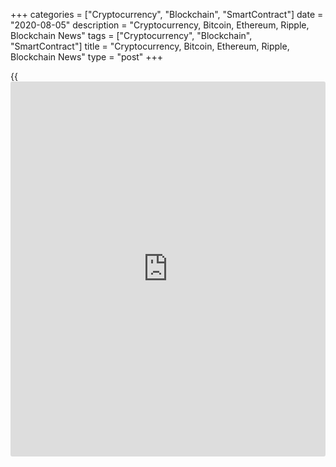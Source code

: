 +++
categories = ["Cryptocurrency", "Blockchain", "SmartContract"]
date = "2020-08-05"
description = "Cryptocurrency, Bitcoin, Ethereum, Ripple, Blockchain News"
tags = ["Cryptocurrency", "Blockchain", "SmartContract"]
title = "Cryptocurrency, Bitcoin, Ethereum, Ripple, Blockchain News"
type = "post"
+++

{{<iframe id="large-banner" src="https://www.bounty.group/#slide=5.0" width="100%" height="600" scrolling="no" style="border: 0px solid rgb(216, 221, 230); border-radius: 3px;">}}



[ ![logo][1] ][2]

![logo][3]

  * [▮ Home][4]
  * [ ▮ Business][5]
    * [ Latest Headlines][6]
    * [Top Stories][7]
    * [Breaking News][8]
    * [Earnings][9]
    * [Biotech][10]
    * [Investors][11]
    * [Stock Alerts][12]
    * [IPOs][13]
    * [M&A][14]
    * [Canadian][15]
    * [UK][16]
    * [Key Wallstreet Events][17]
    * [▮ Industry News][18]
      * [ Technology][19]
      * [ Software][20]
      * [ Banking][21]
      * [ Automotive][22]
      * [ Energy][23]
      * [More][24]
    * ▮ Corp. Calendars
      * [Dividends][25]
      * [Stock Splits][26]
      * [ Buybacks][27]
      * [ Conference Calls][28]
    * ▮ Earnings Calendars
      * [Earnings Calendar][29]
      * [ Pos Pre-announcements][30]
      * [ Profit Warnings][31]
      * [ Positive Surprise][32]
      * [ Negative Surprise][33]
      * [ Latest Earnings][34]
    * ▮ FDA Calendars
      * [Drug Approvals][35]
      * [ Device Approvals][36]
      * [ Clinical Trial Calendar][37]
    * ▮ Ratings Changes 
      * [Upgrades][38]
      * [Downgrades][39]
      * [ Cov Initiations][40]
      * [ Cov. Reiterated][41]
  * [ ▮ Economy][42]
    * [ US][43]
    * [ Europe][44]
    * [ Asia][45]
    * [ Global][46]
    * [ Economic Calendar][47]
    * [ Economic Scorecard][48]
    * [ Fed Members][49]
  * [ ▮Crypto ][50]
    * [ Cryptocurrency][51]
    * [ Blockchain][52]
  * [ ▮ Markets][53]
    * [ Morning Mkt Analysis][54]
    * [US Commentary][55]
    * [ European Commentary][56]
    * [ Asian Commentary][57]
    * [ Canadian Commentary][58]
    * [ Indian Commentary][59]
    * [Commodities][60]
    * [Bonds][61]
    * [Currencies][62]
  * [ ▮ Politics][63]
    * [ US][64]
    * [ World][65]
    * [White House][66]
    * [Elections][67]
    * [Congress][68]
    * [General News][69]
  * [ ▮ Forex][70]
    * [ FX Top Stories][71]
    * [ Currency Analysis][62]
    * [ Currency Alerts][72]
    * [ Economic Calendar][47]
    * [ Economic Scorecard][48]
  * [ ▮ Health NEW][73]
    * [ Coronavirus][74]
    * [ COVID-19 Calendar NEW][75]
    * [ Diet & Fitness][76]
    * [Cannabis][77]
    * [Kids Health][78]
    * [Men's Health][79]
    * [Women's Health][80]
    * [Cancer News][81]
    * [Drug Development][82]
    * [Mental Health][83]
  * [ ▮ Entertainment][84]
    * [ Top Stories][85]
    * [Slide Shows][86]
    * [ Game of Thrones][87]
    * ▮ Music [news](https://www.letsplayfx.com/blog/forex-news-website/)
      * [Pop][88]
      * [Rock][89]
      * [ Classic Rock][90]
      * [Rap/Hip-Hop][91]
      * [Country][92]
      * [ Alternative][93]
      * [Oldies][94]
      * [All Genre][95]
  * [▮ Content Licensing][96]
    * [Newswires & Feeds][97]
    * [Content Syndication][98]
    * [Digital Signage Services][99]
    * [Radio News Services][100]
  * [ ▮ Premium][101]
    * [Intelligent Investor][102]
    * [Emerging Biostocks][103]
    * [Under The Radar][104]
    * [Short-Term Investor][105]
    * [Login][106]
  * ▮ More
    * [Free Content][107]
    * [RSS Feeds][108]
    * [Press Releases][109]
    * [Search][110]
    * [Contact Us][111]

[][2]

  * [Home][4]
  * [ Business][5]
    * [ Latest Headlines][6]
    * [Top Stories][7]
    * [Breaking News][8]
    * [Earnings][9]
    * [Biotech][10]
    * [Investors][11]
    * [Stock Alerts][12]
    * [IPOs][13]
    * [M&A][14]
    * [Canadian][15]
    * [UK][16]
    * [Key Wallstreet Events][17]
    * [Industry News][18]
      * [ Technology][19]
      * [ Software][20]
      * [ Banking][21]
      * [ Automotive][22]
      * [ Energy][23]
      * [More][24]
    * Corp. Calendars
      * [Dividends][25]
      * [Stock Splits][26]
      * [ Buybacks][27]
      * [ Conference Calls][28]
    * Earnings Calendars
      * [Earnings Calendar][29]
      * [ Pos Pre-announcements][30]
      * [ Profit Warnings][31]
      * [ Positive Surprise][32]
      * [ Negative Surprise][33]
      * [ Latest Earnings][34]
    * FDA Calendars
      * [Drug Approvals][35]
      * [ Device Approvals][36]
      * [ Clinical Trial Calendar][37]
    * Ratings Changes 
      * [Upgrades][38]
      * [Downgrades][39]
      * [ Cov Initiations][40]
      * [ Cov. Reiterated][41]
  * [ Economy][42]
    * [ US][43]
    * [ Europe][44]
    * [ Asia][45]
    * [ Global][46]
    * [ Economic Calendar][47]
    * [ Economic Scorecard][48]
    * [ Fed Members][49]
  * [ Crypto ][50]
    * [ Cryptocurrency][51]
    * [ Blockchain][52]
  * [ Markets][53]
    * [ Morning Mkt Analysis][54]
    * [US Commentary][55]
    * [ European Commentary][56]
    * [ Asian Commentary][57]
    * [ Canadian Commentary][58]
    * [ Indian Commentary][59]
    * [Commodities][60]
    * [Bonds][61]
    * [Currencies][62]
  * [ Politics][63]
    * [ US][64]
    * [ World][65]
    * [White House][66]
    * [Elections][67]
    * [Congress][68]
    * [General News][69]
  * [ Forex][70]
    * [ FX Top Stories][71]
    * [ Currency Analysis][62]
    * [ Currency Alerts][72]
    * [ Economic Calendar][47]
    * [ Economic Scorecard][48]
  * [ Health NEW][73]
    * [ Coronavirus][74]
    * [ COVID-19 Calendar NEW][75]
    * [ Diet & Fitness][76]
    * [Cannabis][77]
    * [Kids Health][78]
    * [Men's Health][79]
    * [Women's Health][80]
    * [Cancer News][81]
    * [Drug Development][82]
    * [Mental Health][83]
  * [ Entertainment][84]
    * [ Top Stories][85]
    * [Slide Shows][86]
    * [ Game of Thrones][87]
    * Music [news](https://www.letsplayfx.com/blog/forex-news-website/)
      * [Pop][88]
      * [Rock][89]
      * [ Classic Rock][90]
      * [Rap/Hip-Hop][91]
      * [Country][92]
      * [ Alternative][93]
      * [Oldies][94]
      * [All Genre][95]
  * [Content Licensing][96]
    * [Newswires & Feeds][97]
    * [Content Syndication][98]
    * [Digital Signage Services][99]
    * [Radio News Services][100]
  * [ Premium][101]
    * [Intelligent Investor][102]
    * [Emerging Biostocks][103]
    * [Under The Radar][104]
    * [Short-Term Investor][105]
    * [Login][106]
  * More
    * [Free Content][107]
    * [RSS Feeds][108]
    * [Press Releases][109]
    * [Search][110]
    * [Contact Us][111]

# Cryptocurrency News

[![Share][112]][113]

[Tweet][114]

BitcoinLitecoinEthereum Ripple

Price (USD)

1h12h1d 1w1m3m 1y

![Chart_COINBASE_SPOT_BTC_USD_2_13.jpg][115]

*Time In UTC / GMT

[Cryptocurrency][116]

![travala agoda 080420][117]

## [Agoda.com Teams Up With Travala.com To Add Crypto Payment Option
][118]

  
  
Online travel agency Agoda.com, a subsidiary of Booking Holdings, has
teamed up with U.K.-based crypto-friendly travel booking platform
Travala.com for providing seamless payments in cryptocurriencies such as
Bitcoin for customers in addition to traditional payment methods. Rivals
in the field, Expedia and Bookings.com have already signed similar deals
with Travala.com since late November 2019.

##  [Crypto Hardware Wallet Maker Ledger Warns Customers Of Data Breach
][119]

##  [Cellebrite Launches CipherTrace-powered Crypto Tracer Solution
][120]

##  [World Stablecoin Association Launched For Cryptocurrency Community
][121]

##  [OCC Says Federally Chartered Banks And Thrifts To Provide Crypto-
custody Services ][122]

##  [French Central Bank To Pilot Central Bank Digital Currency ][123]

##  [MasterCard Expands Accelerate Cryptocurrency Card Program For
Issuers ][124]

##  [Texas Man Charged For Using COVID Relief Fund To Buy Cryptos ][125]

##  [U.S. Army Seeks Cloud-based Cryptocurrency Investigative
Application ][126]

##  [BitTorrent Adds Binance's Stablecoin BUSD As Payment Option ][127]

[Read More][116]  

[Blockchain][128]

![unibright2 [blockchain](https://www.letsplayfx.com/blog/trade-forex-with-bitcoin/) 080520][129]

## [Coca Cola Bottlers To Use Blockchain To Streamline Supply-chain
Network ][130]

  
  
Coke One North America or CONA, has teamed up with [blockchain](https://www.letsplayfx.com/blog/trade-forex-with-bitcoin/) app
builder Provide Technologies and [blockchain](https://www.letsplayfx.com/blog/trade-forex-with-bitcoin/) solutions developer
Unibright to establish a [blockchain](https://www.letsplayfx.com/blog/trade-forex-with-bitcoin/)-powered Coca-Cola Bottling Harbor,
which will use the Baseline Protocol to streamline Coca-Cola's bottling
supply-chain network as well as boost transparency and efficiency.

##  [UAE Implements Country-wide, Blockchain-based Ecosystem For Data
Sharing ][131]

##  [UK's Copper Integrates Signature Bank's Digital Payments Platform
Signet ][132]

##  [Sri Lanka's SAGT Container Terminal Joins Blockchain-Platform
TradeLens ][133]

##  [J.M. Smucker To Use Blockchain For Traceability Of 1850 Coffee
Brand ][134]

##  [Volvo Invests In Blockchain Firm Circulor To Help Trace Cobalt Used
In Batteries ][135]

[Read More][128]  

Cryptocurrency Tutorial

## [Bitcoin Is Back With A Bang][136]

![Slideshow1 Bitcoin 062016 sm][137] Bitcoin, once dismissed as
something reserved for geeks and the cryptography enthusiasts, is back
in the limelight, as the price of the cryptocurrency appreciated in
recent weeks.

Price Updates

BTC/USD| 11666.11  
---|---  
LTC/USD| 59.14  
ETH/USD| 399.24  
XRP/USD| 0.30472  
  
Updated at 8/5/2020 8:00:09 PM UTC

Follow RTT

[![Facebook][138]][139]

[![Twitter][140]][141]

[![Instagram][142]][143]

[![RSS][144]][108]

  * Editor's Pick 
  * Most Read 
  * Most Emailed

###  [ Ex-Google Engineer Gets 18 Months In Prison For Stealing Trade
Secrets ][145]

###  [ JetBlue Strengthens Face Covering Policy; Extends Fee Waivers
][146]

###  [ Home Depot To Open 3 New Distribution Centers In Georgia; To Add
Jobs ][147]

###  [ BMW Stock Dips On Q1 Loss, FY2O Profit Warning ][148]

###  [ Virgin Atlantic Files For Bankruptcy Protection ][149]

###  [ Humana Q2 Profit Tops Estimates; Maintains FY20 Adj. Earnings
Guidance ][150]

###  [ H-E-B Recalls Blue Cheese Salmon Burgers For Undeclared Wheat
][151]

###  [ SEC Probes Over Kodak Loan Disclosure And Stock Movement : WSJ
][152]

###  [ Optimism About Retail Spending Being Tested Daily: NRF ][153]

###  [ Ford Names Jim Farley New President & CEO ][154]

###  [ Alphabet Issues $5.75 Bln Of Bonds For Environmental, Social
Initiatives ][155]

###  [ Mallinckrodt Hints At Filing For Bankruptcy Protection ][156]

###  [ PRPO Up 400% As It Readies For Rollout Of COVID-19 Test, LXRX
Realigns Business, VRTX Boosts Outlook ][157]

###  [ Rightmove Names Alison Dolan CFO, Effective Sept. 7 - Quick Facts
][158]

###  [ Pre-market Movers In Healthcare Sector: ACHV, ECOR, ADMA, DBVT,
PRPO... ][159]

###  [ Dr. Elizabeth Nabel Resigns From Moderna's Board To Avoid
Conflict Of Interest ][160]

###  [ Stock Alert: Emergent BioSolutions Climbs 12% On Quarterly
Results, Outook ][161]

###  [ AbbVie, Amgen, Takeda Pharma Enroll First Patients In I-SPY COVID
Trial ][162]

###  [ ALRN To Report Data In Q4, IMUC Hits New High, VYGR Pulls Out Of
ABBV Deal, VNDA To Face FDA In Dec. ][163]

###  [ Mallinckrodt Hints At Filing For Bankruptcy Protection ][156]

###  [ Pre-market Movers In Healthcare Sector: IMUX, TRVN, VAR, VTGN…
][164]

###  [ Merck Q2 Results Top Estimates; Boosts FY20 Outlook ][165]

###  [ Stock Alert: Applied DNA Sciences Jumps 30% After Getting EUA For
Covid-19 Testing Kit ][166]

###  [ Lilly Initiates Phase 3 COVID-19 Trial Of LY-CoV555 At Long-Term
Care Facilities ][167]

###  [ Senior Plc Posts Loss In H1 - Quick Facts ][168]

###  [ Novartis : EU Approves Cosentyx To Treat Pediatric Psoriasis
][169]

###  [ Royal Philips Says It Did Not Hike Prices Of Products ][170]

###  [ Sanofi, GSK: COVID-19 Vaccine Candidate Selected By U.S.
Government's Operation Warp Speed ][171]

###  [ VF Corp. Sees Q2 Revenue Down Less Than 25% - Quick Facts ][172]

###  [ Fiat Chrysler Automobiles Posts Loss From Cont. Ops. In Q2; Net
Revenues Down 56% ][173]

###  [ PNM Resources Affirms Ongoing Earnings Guidance - Quick Facts
][174]

###  [ Snap-On Inc. Q2 adjusted earnings Beat Estimates][175]

###  [ Cat Financial Q2 Profit Down 25% - Quick Facts ][176]

###  [ Amadeus Slips To Loss In H1 Hurt By Covid- 19 Travel Shutdown
][177]

###  [ ASE Technology Q2 Profit Climbs On Revenue Strength - Quick Facts
][178]

###  [ BT Group Q1 Pre-tax Profit Down 13% ][179]

Copyright (C) 2020 RTTNews. All rights reserved. By using this site, you
agree to the  [Terms of Service][180]. [About Us][181]   |   [Contact
Us][182]   |   [Privacy][183]   |   [Sitemap][184]

   1. cdn.rtt[news](https://www.letsplayfx.com/blog/forex-news-website/).com/images/v2/rtt[news](https://www.letsplayfx.com/blog/forex-news-website/)-logo.gif
   2. www.rtt[news](https://www.letsplayfx.com/blog/forex-news-website/).com
   3. cdn.rtt[news](https://www.letsplayfx.com/blog/forex-news-website/).com/images/v3/Search-button.png
   4. www.rtt[news](https://www.letsplayfx.com/blog/forex-news-website/).com/Default.aspx
   5. www.rtt[news](https://www.letsplayfx.com/blog/forex-news-website/).com/Content/Business.aspx
   6. www.rtt[news](https://www.letsplayfx.com/blog/forex-news-website/).com/Content/RTTHeadlines.aspx
   7. www.rtt[news](https://www.letsplayfx.com/blog/forex-news-website/).com/list/top-story.aspx
   8. www.rtt[news](https://www.letsplayfx.com/blog/forex-news-website/).com/list/breaking-[news](https://www.letsplayfx.com/blog/forex-news-website/).aspx
   9. www.rtt[news](https://www.letsplayfx.com/blog/forex-news-website/).com/list/earnings.aspx
   10. www.rtt[news](https://www.letsplayfx.com/blog/forex-news-website/).com/Content/Biotechnology.aspx
   11. www.rtt[news](https://www.letsplayfx.com/blog/forex-news-website/).com/Content/Investors.aspx
   12. www.rtt[news](https://www.letsplayfx.com/blog/forex-news-website/).com/list/stock-alerts.aspx?utm_source=rtt[news](https://www.letsplayfx.com/blog/forex-news-website/)&utm_campaign=stockalertmenu
   13. www.rtt[news](https://www.letsplayfx.com/blog/forex-news-website/).com/list/ipos.aspx
   14. www.rtt[news](https://www.letsplayfx.com/blog/forex-news-website/).com/list/mergers.aspx
   15. www.rtt[news](https://www.letsplayfx.com/blog/forex-news-website/).com/list/canadian-[news](https://www.letsplayfx.com/blog/forex-news-website/).aspx
   16. www.rtt[news](https://www.letsplayfx.com/blog/forex-news-website/).com/list/uk-top-story.aspx
   17. www.rtt[news](https://www.letsplayfx.com/blog/forex-news-website/).com/list/ws-events.aspx
   18. www.rtt[news](https://www.letsplayfx.com/blog/forex-news-website/).com/Content/Industries.aspx
   19. www.rtt[news](https://www.letsplayfx.com/blog/forex-news-website/).com/content/industry[news](https://www.letsplayfx.com/blog/forex-news-website/).aspx?industry=technology
   20. www.rtt[news](https://www.letsplayfx.com/blog/forex-news-website/).com/content/industry[news](https://www.letsplayfx.com/blog/forex-news-website/).aspx?industry=Software
   21. www.rtt[news](https://www.letsplayfx.com/blog/forex-news-website/).com/content/industry[news](https://www.letsplayfx.com/blog/forex-news-website/).aspx?industry=Banking
   22. www.rtt[news](https://www.letsplayfx.com/blog/forex-news-website/).com/content/industry[news](https://www.letsplayfx.com/blog/forex-news-website/).aspx?industry=Automotive
   23. www.rtt[news](https://www.letsplayfx.com/blog/forex-news-website/).com/content/industry[news](https://www.letsplayfx.com/blog/forex-news-website/).aspx?industry=Energy
   24. www.rtt[news](https://www.letsplayfx.com/blog/forex-news-website/).com/content/industries.aspx
   25. www.rtt[news](https://www.letsplayfx.com/blog/forex-news-website/).com/Calendar/Dividend.aspx
   26. www.rtt[news](https://www.letsplayfx.com/blog/forex-news-website/).com/CorpInfo/StockSplits.aspx
   27. www.rtt[news](https://www.letsplayfx.com/blog/forex-news-website/).com/CorpInfo/StockBuybacks.aspx
   28. www.rtt[news](https://www.letsplayfx.com/blog/forex-news-website/).com/CorpInfo/ConferenceCalls.aspx
   29. www.rtt[news](https://www.letsplayfx.com/blog/forex-news-website/).com/Calendar/Earnings.aspx
   30. www.rtt[news](https://www.letsplayfx.com/blog/forex-news-website/).com/Calendar/PositiveEarningsAnnouncement.aspx
   31. www.rtt[news](https://www.letsplayfx.com/blog/forex-news-website/).com/Calendar/ProfitWarnings.aspx
   32. www.rtt[news](https://www.letsplayfx.com/blog/forex-news-website/).com/Earnings/PositiveSurprises.aspx
   33. www.rtt[news](https://www.letsplayfx.com/blog/forex-news-website/).com/Earnings/NegativeSurprises.aspx
   34. www.rtt[news](https://www.letsplayfx.com/blog/forex-news-website/).com/Earnings/LatestEarnings.aspx
   35. www.rtt[news](https://www.letsplayfx.com/blog/forex-news-website/).com/CorpInfo/FDACalendar.aspx
   36. www.rtt[news](https://www.letsplayfx.com/blog/forex-news-website/).com/CorpInfo/FDADeviceApprovals.aspx
   37. www.rtt[news](https://www.letsplayfx.com/blog/forex-news-website/).com/CorpInfo/ClinicalTrialCalendar.aspx
   38. www.rtt[news](https://www.letsplayfx.com/blog/forex-news-website/).com/CorpInfo/Upgrades.aspx
   39. www.rtt[news](https://www.letsplayfx.com/blog/forex-news-website/).com/CorpInfo/Downgrades.aspx
   40. www.rtt[news](https://www.letsplayfx.com/blog/forex-news-website/).com/CorpInfo/CoverageInitiate.aspx
   41. www.rtt[news](https://www.letsplayfx.com/blog/forex-news-website/).com/CorpInfo/CoverageReiterate.aspx
   42. www.rtt[news](https://www.letsplayfx.com/blog/forex-news-website/).com/Content/EconomicNews.aspx
   43. www.rtt[news](https://www.letsplayfx.com/blog/forex-news-website/).com/list/us-economic-[news](https://www.letsplayfx.com/blog/forex-news-website/).aspx
   44. www.rtt[news](https://www.letsplayfx.com/blog/forex-news-website/).com/list/european-economic-[news](https://www.letsplayfx.com/blog/forex-news-website/).aspx
   45. www.rtt[news](https://www.letsplayfx.com/blog/forex-news-website/).com/list/asian-economic-[news](https://www.letsplayfx.com/blog/forex-news-website/).aspx
   46. www.rtt[news](https://www.letsplayfx.com/blog/forex-news-website/).com/list/global-economic-[news](https://www.letsplayfx.com/blog/forex-news-website/).aspx
   47. www.rtt[news](https://www.letsplayfx.com/blog/forex-news-website/).com/CorpInfo/EconomicCalendar.aspx
   48. www.rtt[news](https://www.letsplayfx.com/blog/forex-news-website/).com/economic-scorecard/world-rank/GDP/highest-performance.aspx
   49. www.rtt[news](https://www.letsplayfx.com/blog/forex-news-website/).com/CorpInfo/FedMembers.aspx
   50. www.rtt[news](https://www.letsplayfx.com/blog/forex-news-website/).com/Content/Cryptocurrency.aspx?utm_source=rtt[news](https://www.letsplayfx.com/blog/forex-news-website/)&utm_campaign=crypmenu
   51. www.rtt[news](https://www.letsplayfx.com/blog/forex-news-website/).com/list/cryptocurrency.aspx?utm_source=rtt[news](https://www.letsplayfx.com/blog/forex-news-website/)&utm_campaign=crypmenu
   52. www.rtt[news](https://www.letsplayfx.com/blog/forex-news-website/).com/list/[blockchain](https://www.letsplayfx.com/blog/trade-forex-with-bitcoin/).aspx?utm_source=rtt[news](https://www.letsplayfx.com/blog/forex-news-website/)&utm_campaign=crypmenu
   53. www.rtt[news](https://www.letsplayfx.com/blog/forex-news-website/).com/Content/Markets.aspx
   54. www.rtt[news](https://www.letsplayfx.com/blog/forex-news-website/).com/Content/MarketAnalysis.aspx
   55. www.rtt[news](https://www.letsplayfx.com/blog/forex-news-website/).com/list/us-commentary.aspx
   56. www.rtt[news](https://www.letsplayfx.com/blog/forex-news-website/).com/list/european-commentary.aspx
   57. www.rtt[news](https://www.letsplayfx.com/blog/forex-news-website/).com/list/asian-commentary.aspx
   58. www.rtt[news](https://www.letsplayfx.com/blog/forex-news-website/).com/list/canadian-commentary.aspx
   59. www.rtt[news](https://www.letsplayfx.com/blog/forex-news-website/).com/list/indian-commentary.aspx
   60. www.rtt[news](https://www.letsplayfx.com/blog/forex-news-website/).com/list/commodities.aspx
   61. www.rtt[news](https://www.letsplayfx.com/blog/forex-news-website/).com/list/us-treasury-markets.aspx
   62. www.rtt[news](https://www.letsplayfx.com/blog/forex-news-website/).com/list/forex-commentary.aspx
   63. www.rtt[news](https://www.letsplayfx.com/blog/forex-news-website/).com/Content/Political.aspx
   64. www.rtt[news](https://www.letsplayfx.com/blog/forex-news-website/).com/list/us-political-[news](https://www.letsplayfx.com/blog/forex-news-website/).aspx
   65. www.rtt[news](https://www.letsplayfx.com/blog/forex-news-website/).com/list/political-[news](https://www.letsplayfx.com/blog/forex-news-website/).aspx
   66. www.rtt[news](https://www.letsplayfx.com/blog/forex-news-website/).com/list/white-house.aspx
   67. www.rtt[news](https://www.letsplayfx.com/blog/forex-news-website/).com/list/us-election.aspx
   68. www.rtt[news](https://www.letsplayfx.com/blog/forex-news-website/).com/list/us-congress.aspx
   69. www.rtt[news](https://www.letsplayfx.com/blog/forex-news-website/).com/list/general-[news](https://www.letsplayfx.com/blog/forex-news-website/).aspx
   70. www.rtt[news](https://www.letsplayfx.com/blog/forex-news-website/).com/Content/Forex.aspx
   71. www.rtt[news](https://www.letsplayfx.com/blog/forex-news-website/).com/list/forex-top-story.aspx
   72. www.rtt[news](https://www.letsplayfx.com/blog/forex-news-website/).com/list/currency-markets.aspx
   73. www.rtt[news](https://www.letsplayfx.com/blog/forex-news-website/).com/Content/Health.aspx
   74. www.rtt[news](https://www.letsplayfx.com/blog/forex-news-website/).com/list/coronavirus.aspx
   75. www.rtt[news](https://www.letsplayfx.com/blog/forex-news-website/).com/corpinfo/covid-19-drugs-in-development.aspx
   76. www.rtt[news](https://www.letsplayfx.com/blog/forex-news-website/).com/list/diet-nutrition-fitness.aspx
   77. www.rtt[news](https://www.letsplayfx.com/blog/forex-news-website/).com/list/cannabis.aspx
   78. www.rtt[news](https://www.letsplayfx.com/blog/forex-news-website/).com/list/kids-health.aspx
   79. www.rtt[news](https://www.letsplayfx.com/blog/forex-news-website/).com/list/mens-health.aspx
   80. www.rtt[news](https://www.letsplayfx.com/blog/forex-news-website/).com/list/womens-health.aspx
   81. www.rtt[news](https://www.letsplayfx.com/blog/forex-news-website/).com/list/cancer.aspx
   82. www.rtt[news](https://www.letsplayfx.com/blog/forex-news-website/).com/list/drug-development.aspx
   83. www.rtt[news](https://www.letsplayfx.com/blog/forex-news-website/).com/list/mental-health.aspx
   84. www.rtt[news](https://www.letsplayfx.com/blog/forex-news-website/).com/Content/Entertainment.aspx
   85. www.rtt[news](https://www.letsplayfx.com/blog/forex-news-website/).com/list/entertainment-top-story.aspx
   86. www.rtt[news](https://www.letsplayfx.com/blog/forex-news-website/).com/Content/SlideShow.aspx
   87. www.rtt[news](https://www.letsplayfx.com/blog/forex-news-website/).com/Entertainment/GameOfThrones.aspx
   88. www.rtt[news](https://www.letsplayfx.com/blog/forex-news-website/).com/list/pop-music.aspx
   89. www.rtt[news](https://www.letsplayfx.com/blog/forex-news-website/).com/list/rock-music.aspx
   90. www.rtt[news](https://www.letsplayfx.com/blog/forex-news-website/).com/list/classic-rock-music.aspx
   91. www.rtt[news](https://www.letsplayfx.com/blog/forex-news-website/).com/list/rap-music.aspx
   92. www.rtt[news](https://www.letsplayfx.com/blog/forex-news-website/).com/list/country-music.aspx
   93. www.rtt[news](https://www.letsplayfx.com/blog/forex-news-website/).com/list/alternative-music.aspx
   94. www.rtt[news](https://www.letsplayfx.com/blog/forex-news-website/).com/list/oldies-music.aspx
   95. www.rtt[news](https://www.letsplayfx.com/blog/forex-news-website/).com/list/music.aspx
   96. www.rtt[news](https://www.letsplayfx.com/blog/forex-news-website/).com/ContentLicensing.aspx
   97. www.rtt[news](https://www.letsplayfx.com/blog/forex-news-website/).com/Newsfeeds.aspx
   98. www.rtt[news](https://www.letsplayfx.com/blog/forex-news-website/).com/ContentSyndication.aspx
   99. www.rtt[news](https://www.letsplayfx.com/blog/forex-news-website/).com/Digitalsignage.aspx
   100. www.rtt[news](https://www.letsplayfx.com/blog/forex-news-website/).com/RadioNewsServices.aspx
   101. www.rtt[news](https://www.letsplayfx.com/blog/forex-news-website/).com/Products/Services.aspx
   102. www.rtt[news](https://www.letsplayfx.com/blog/forex-news-website/).com/Products/RTTIntelligent[investor](https://www.fintechee.com/tutorial-for-forex-trading/investor-mode/).aspx
   103. www.rtt[news](https://www.letsplayfx.com/blog/forex-news-website/).com/Products/EBSService.aspx
   104. www.rtt[news](https://www.letsplayfx.com/blog/forex-news-website/).com/Products/UTRService.aspx
   105. www.rtt[news](https://www.letsplayfx.com/blog/forex-news-website/).com/Products/STIService.aspx
   106. www.rtt[news](https://www.letsplayfx.com/blog/forex-news-website/).com/Products/Login.aspx
   107. www.rtt[news](https://www.letsplayfx.com/blog/forex-news-website/).com/Widget/GetWidget.aspx
   108. www.rtt[news](https://www.letsplayfx.com/blog/forex-news-website/).com/rss/RSSArticleList.aspx
   109. www.rtt[news](https://www.letsplayfx.com/blog/forex-news-website/).com/press-releases/list.aspx
   110. www.rtt[news](https://www.letsplayfx.com/blog/forex-news-website/).com/articlesearch.aspx
   111. www.rtt[news](https://www.letsplayfx.com/blog/forex-news-website/).com/[contact](https://www.playgroundfx.com/contact/)us.aspx
   112. cdn.rtt[news](https://www.letsplayfx.com/blog/forex-news-website/).com/images/v2/share-2.jpg
   113. www.addthis.com/bookmark.php
   114. twitter.com/share
   115. media.rtt[news](https://www.letsplayfx.com/blog/forex-news-website/).com/charts/Chart_COINBASE_SPOT_BTC_USD_2_13.jpg
   116. www.rtt[news](https://www.letsplayfx.com/blog/forex-news-website/).com/list/cryptocurrency.aspx
   117. cdn.rtt[news](https://www.letsplayfx.com/blog/forex-news-website/).com/articleimages/ustopstories/2020/august/travala-agoda-080420.jpg (travala agoda 080420)
   118. www.rtt[news](https://www.letsplayfx.com/blog/forex-news-website/).com/3117974/agoda-com-teams-up-with-travala-com-to-add-crypto-payment-option.aspx?type=cryp
   119. www.rtt[news](https://www.letsplayfx.com/blog/forex-news-website/).com/3115626/crypto-hardware-wallet-maker-ledger-warns-customers-of-data-breach.aspx?type=cryp
   120. www.rtt[news](https://www.letsplayfx.com/blog/forex-news-website/).com/3115046/cellebrite-launches-ciphertrace-powered-crypto-tracer-solution.aspx?type=cryp
   121. www.rtt[news](https://www.letsplayfx.com/blog/forex-news-website/).com/3114164/world-stablecoin-association-launched-for-cryptocurrency-community.aspx?type=cryp
   122. www.rtt[news](https://www.letsplayfx.com/blog/forex-news-website/).com/3113792/occ-says-federally-chartered-banks-and-thrifts-to-provide-crypto-custody-services.aspx?type=cryp
   123. www.rtt[news](https://www.letsplayfx.com/blog/forex-news-website/).com/3112840/french-central-bank-to-pilot-central-bank-digital-currency.aspx?type=cryp
   124. www.rtt[news](https://www.letsplayfx.com/blog/forex-news-website/).com/3112417/mastercard-expands-accelerate-cryptocurrency-card-program-for-issuers.aspx?type=cryp
   125. www.rtt[news](https://www.letsplayfx.com/blog/forex-news-website/).com/3111334/texas-man-charged-for-using-covid-relief-fund-to-buy-cryptos.aspx?type=cryp
   126. www.rtt[news](https://www.letsplayfx.com/blog/forex-news-website/).com/3110934/u-s-army-seeks-cloud-based-cryptocurrency-investigative-application.aspx?type=cryp
   127. www.rtt[news](https://www.letsplayfx.com/blog/forex-news-website/).com/3110543/bittorrent-adds-[Binance](https://www.playgroundfx.com/blog/binance-creator/)-s-stablecoin-busd-as-payment-option.aspx?type=cryp
   128. www.rtt[news](https://www.letsplayfx.com/blog/forex-news-website/).com/list/[blockchain](https://www.letsplayfx.com/blog/trade-forex-with-bitcoin/).aspx
   129. cdn.rtt[news](https://www.letsplayfx.com/blog/forex-news-website/).com/articleimages/ustopstories/2020/august/unibright2-[blockchain](https://www.letsplayfx.com/blog/trade-forex-with-bitcoin/)-080520.jpg (unibright2 [blockchain](https://www.letsplayfx.com/blog/trade-forex-with-bitcoin/) 080520)
   130. www.rtt[news](https://www.letsplayfx.com/blog/forex-news-website/).com/3118571/coca-cola-bottlers-to-use-[blockchain](https://www.letsplayfx.com/blog/trade-forex-with-bitcoin/)-to-streamline-supply-chain-network.aspx?type=bloc
   131. www.rtt[news](https://www.letsplayfx.com/blog/forex-news-website/).com/3116993/uae-implements-country-wide-[blockchain](https://www.letsplayfx.com/blog/trade-forex-with-bitcoin/)-based-ecosystem-for-data-sharing.aspx?type=bloc
   132. www.rtt[news](https://www.letsplayfx.com/blog/forex-news-website/).com/3113260/uk-s-copper-integrates-signature-bank-s-digital-payments-platform-signet.aspx?type=bloc
   133. www.rtt[news](https://www.letsplayfx.com/blog/forex-news-website/).com/3112061/sri-lanka-s-sagt-container-terminal-joins-[blockchain](https://www.letsplayfx.com/blog/trade-forex-with-bitcoin/)-platform-tradelens.aspx?type=bloc
   134. www.rtt[news](https://www.letsplayfx.com/blog/forex-news-website/).com/3111747/j-m-smucker-to-use-[blockchain](https://www.letsplayfx.com/blog/trade-forex-with-bitcoin/)-for-traceability-of-1850-coffee-brand.aspx?type=bloc
   135. www.rtt[news](https://www.letsplayfx.com/blog/forex-news-website/).com/3109894/volvo-invests-in-[blockchain](https://www.letsplayfx.com/blog/trade-forex-with-bitcoin/)-firm-circulor-to-help-trace-cobalt-used-in-batteries.aspx?type=bloc
   136. www.rtt[news](https://www.letsplayfx.com/blog/forex-news-website/).com/slideshow/3458/[bitcoin](https://www.letsplayfx.com/blog/forex-for-bitcoin/)-is-back-with-a-bang.aspx
   137. cdn.rtt[news](https://www.letsplayfx.com/blog/forex-news-website/).com/articleimages/slideshow/2016/june/slideshow1-[bitcoin](https://www.letsplayfx.com/blog/forex-for-bitcoin/)-062016-sm.jpg (Slideshow1 Bitcoin 062016 sm)
   138. cdn.rtt[news](https://www.letsplayfx.com/blog/forex-news-website/).com/images/v3/Facebook.png (Follow RTTNews On Facebook)
   139. www.facebook.com/RTTTopStories
   140. cdn.rtt[news](https://www.letsplayfx.com/blog/forex-news-website/).com/images/v3/Twitter.png (Follow RTTNews On Twitter)
   141. www.twitter.com/rtt[news](https://www.letsplayfx.com/blog/forex-news-website/)
   142. cdn.rtt[news](https://www.letsplayfx.com/blog/forex-news-website/).com/images/v3/Instagram.png (Follow RTTNews On Instagram)
   143. www.instagram.com/rtt[news](https://www.letsplayfx.com/blog/forex-news-website/)
   144. cdn.rtt[news](https://www.letsplayfx.com/blog/forex-news-website/).com/images/v3/RSS.png (RTTNews RSS Feeds)
   145. www.rtt[news](https://www.letsplayfx.com/blog/forex-news-website/).com/3118590/ex-google-engineer-gets-18-months-in-prison-for-stealing-trade-secrets.aspx
   146. www.rtt[news](https://www.letsplayfx.com/blog/forex-news-website/).com/3118566/jetblue-strengthens-face-covering-[policy](https://www.fintechee.com/policy/)-extends-fee-waivers.aspx
   147. www.rtt[news](https://www.letsplayfx.com/blog/forex-news-website/).com/3118533/home-depot-to-open-3-new-distribution-centers-in-georgia-to-add-jobs.aspx
   148. www.rtt[news](https://www.letsplayfx.com/blog/forex-news-website/).com/3118526/bmw-stock-dips-on-q1-loss-fy2o-profit-warning.aspx
   149. www.rtt[news](https://www.letsplayfx.com/blog/forex-news-website/).com/3118503/virgin-atlantic-files-for-bankruptcy-protection.aspx
   150. www.rtt[news](https://www.letsplayfx.com/blog/forex-news-website/).com/3118383/humana-q2-profit-tops-estimates-maintains-fy20-adj-earnings-guidance.aspx
   151. www.rtt[news](https://www.letsplayfx.com/blog/forex-news-website/).com/3118266/h-e-b-recalls-blue-cheese-salmon-burgers-for-undeclared-wheat.aspx
   152. www.rtt[news](https://www.letsplayfx.com/blog/forex-news-website/).com/3118148/sec-probes-over-kodak-loan-disclosure-and-stock-movement-wsj.aspx
   153. www.rtt[news](https://www.letsplayfx.com/blog/forex-news-website/).com/3117979/optimism-about-retail-spending-being-tested-[daily](https://www.fintecher.org/2020/03/03/forex-trading-daily-strategy/)-nrf.aspx
   154. www.rtt[news](https://www.letsplayfx.com/blog/forex-news-website/).com/3117954/ford-names-jim-farley-new-president-ceo.aspx
   155. www.rtt[news](https://www.letsplayfx.com/blog/forex-news-website/).com/3117951/alphabet-issues-5-75-bln-of-bonds-for-environmental-social-initiatives.aspx
   156. www.rtt[news](https://www.letsplayfx.com/blog/forex-news-website/).com/3117946/mallinckrodt-hints-at-filing-for-bankruptcy-protection.aspx
   157. www.rtt[news](https://www.letsplayfx.com/blog/forex-news-website/).com/3116699/prpo-up-400-as-it-readies-for-rollout-of-covid-19-test-lxrx-realigns-business-vrtx-boosts-outlook.aspx
   158. www.rtt[news](https://www.letsplayfx.com/blog/forex-news-website/).com/3117674/rightmove-names-alison-dolan-cfo-effective-sept-7-quick-facts.aspx
   159. www.rtt[news](https://www.letsplayfx.com/blog/forex-news-website/).com/3116833/pre-market-movers-in-healthcare-sector-achv-ecor-adma-dbvt-prpo.aspx
   160. www.rtt[news](https://www.letsplayfx.com/blog/forex-news-website/).com/3117063/dr-elizabeth-nabel-resigns-from-moderna-s-board-to-avoid-conflict-of-interest.aspx
   161. www.rtt[news](https://www.letsplayfx.com/blog/forex-news-website/).com/3117000/stock-alert-emergent-biosolutions-climbs-12-on-quarterly-results-outook.aspx
   162. www.rtt[news](https://www.letsplayfx.com/blog/forex-news-website/).com/3117358/abbvie-amgen-takeda-pharma-enroll-first-patients-in-i-spy-covid-trial.aspx
   163. www.rtt[news](https://www.letsplayfx.com/blog/forex-news-website/).com/3117692/alrn-to-report-data-in-q4-imuc-hits-new-high-vygr-pulls-out-of-abbv-deal-vnda-to-face-fda-in-dec.aspx
   164. www.rtt[news](https://www.letsplayfx.com/blog/forex-news-website/).com/3117270/pre-market-movers-in-healthcare-sector-imux-trvn-var-vtgn.aspx
   165. www.rtt[news](https://www.letsplayfx.com/blog/forex-news-website/).com/3116880/merck-q2-results-top-estimates-boosts-fy20-outlook.aspx
   166. www.rtt[news](https://www.letsplayfx.com/blog/forex-news-website/).com/3116976/stock-alert-applied-dna-sciences-jumps-30-after-getting-eua-for-covid-19-testing-kit.aspx
   167. www.rtt[news](https://www.letsplayfx.com/blog/forex-news-website/).com/3117327/lilly-initiates-phase-3-covid-19-trial-of-ly-cov555-at-long-term-care-facilities.aspx
   168. www.rtt[news](https://www.letsplayfx.com/blog/forex-news-website/).com/3117176/senior-plc-posts-loss-in-h1-quick-facts.aspx
   169. www.rtt[news](https://www.letsplayfx.com/blog/forex-news-website/).com/3117144/novartis-eu-approves-cosentyx-to-treat-pediatric-psoriasis.aspx
   170. www.rtt[news](https://www.letsplayfx.com/blog/forex-news-website/).com/3117033/royal-philips-says-it-did-not-hike-prices-of-products.aspx
   171. www.rtt[news](https://www.letsplayfx.com/blog/forex-news-website/).com/3116964/sanofi-gsk-covid-19-vaccine-candidate-selected-by-u-s-government-s-operation-warp-speed.aspx
   172. www.rtt[news](https://www.letsplayfx.com/blog/forex-news-website/).com/3116927/vf-corp-sees-q2-revenue-down-less-than-25-quick-facts.aspx
   173. www.rtt[news](https://www.letsplayfx.com/blog/forex-news-website/).com/3116898/fiat-chrysler-automobiles-posts-loss-from-cont-ops-in-q2-net-revenues-down-56.aspx
   174. www.rtt[news](https://www.letsplayfx.com/blog/forex-news-website/).com/3116838/pnm-resources-affirms-ongoing-earnings-guidance-quick-facts.aspx
   175. www.rtt[news](https://www.letsplayfx.com/blog/forex-news-website/).com/3116835/snap-on-inc-q2-adjusted-earnings-beat-estimates.aspx
   176. www.rtt[news](https://www.letsplayfx.com/blog/forex-news-website/).com/3116821/cat-financial-q2-profit-down-25-quick-facts.aspx
   177. www.rtt[news](https://www.letsplayfx.com/blog/forex-news-website/).com/3116815/amadeus-slips-to-loss-in-h1-hurt-by-covid-19-travel-shutdown.aspx
   178. www.rtt[news](https://www.letsplayfx.com/blog/forex-news-website/).com/3116735/ase-technology-q2-profit-climbs-on-revenue-strength-quick-facts.aspx
   179. www.rtt[news](https://www.letsplayfx.com/blog/forex-news-website/).com/3116721/bt-group-q1-pre-tax-profit-down-13.aspx
   180. www.rtt[news](https://www.letsplayfx.com/blog/forex-news-website/).com/Disclaimer.aspx
   181. www.rtt[news](https://www.letsplayfx.com/blog/forex-news-website/).com/AboutUs.aspx
   182. www.rtt[news](https://www.letsplayfx.com/blog/forex-news-website/).com/ContactUs.aspx
   183. www.rtt[news](https://www.letsplayfx.com/blog/forex-news-website/).com/Privacy.aspx
   184. www.rtt[news](https://www.letsplayfx.com/blog/forex-news-website/).com/Sitemap.aspx